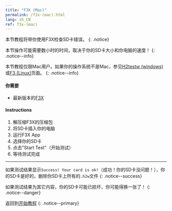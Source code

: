 ```yaml
---
title: "F3X (Mac)"
permalink: /f3x-(mac).html
lang: zh_CN
ref: f3x-(mac)
---
```


本节教程将带你使用F3X检查SD卡错误。
{: .notice}

本节操作可能需要数小时的时间，取决于你的SD卡大小和你电脑的速度！
{: .notice--info}

本节教程仅限Mac用户。如果你的操作系统不是Mac，参见[H2testw (windows)](h2testw-(windows))或[F3 (Linux)](f3-(linux))页面。
{: .notice--info}

#### 你需要

* 最新版本的[F3X](https://github.com/insidegui/F3X/releases/latest)

#### Instructions

1. 解压缩F3X的压缩包
2. 将SD卡插入你的电脑
3. 运行F3X App
4. 选择你的SD卡
5. 点击"Start Test"（开始测试）
6. 等待测试完成

---

如果测试结果显示`Success! Your card is ok!`（成功！你的SD卡没问题！），你的SD卡是好的，删除你SD卡上所有的`.h2w`文件
{: .notice--success}

如果测试结果为其它内容，你的SD卡可能已损坏，你可能得换一张了！
{: .notice--danger}

返回到[开始教程](get-started)
{: .notice--primary}
